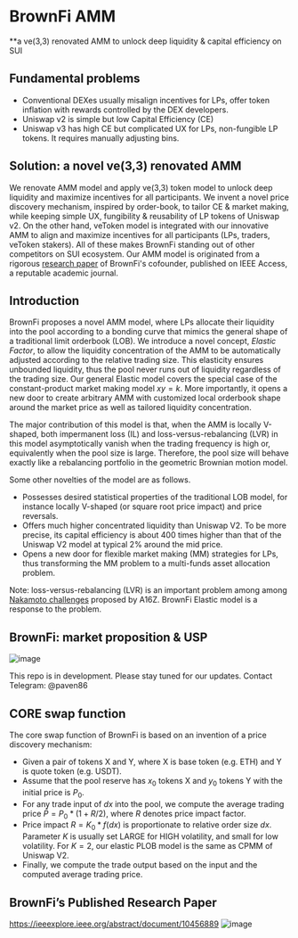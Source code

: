 # BrownFi AMM
**a ve(3,3) renovated AMM to unlock deep liquidity & capital efficiency on SUI 

## Fundamental problems  
- Conventional DEXes usually misalign incentives for LPs, offer token inflation with rewards controlled by the DEX developers.
- Uniswap v2 is simple but low Capital Efficiency (CE)
- Uniswap v3 has high CE but complicated UX for LPs, non-fungible LP tokens. It requires manually adjusting bins.

## Solution: a novel ve(3,3) renovated AMM 
We renovate AMM model and apply ve(3,3) token model to unlock deep liquidity and maximize incentives for all participants. We invent a novel price discovery mechanism, inspired by order-book, to tailor CE & market making, while keeping simple UX, fungibility & reusability of LP tokens of Uniswap v2. On the other hand, veToken model is integrated with our innovative AMM to align and maximize incentives for all participants (LPs, traders, veToken stakers). All of these makes BrownFi standing out of other competitors on SUI ecosystem. Our AMM model is originated from a rigorous [research paper](https://ieeexplore.ieee.org/abstract/document/10456889) of BrownFi's cofounder, published on IEEE Access, a reputable academic journal. 


## Introduction
BrownFi proposes a novel AMM model, where LPs allocate their liquidity into the pool according to a bonding curve that mimics the general shape of a traditional limit orderbook (LOB). We introduce a novel concept, *Elastic Factor*, to allow the liquidity concentration of the AMM to be automatically adjusted according to the relative trading size. This elasticity ensures unbounded liquidity, thus the pool never runs out of liquidity regardless of the trading size. Our general Elastic model covers the special case of the constant-product market making model $xy=k$. More importantly, it opens a new door to create arbitrary AMM with customized local orderbook shape around the market price as well as tailored liquidity concentration.

The major contribution of this model is that, when the AMM is locally V-shaped, both impermanent loss (IL) and loss-versus-rebalancing (LVR) in this model asymptotically vanish when the trading frequency is high or, equivalently when the pool size is large. Therefore, the pool size will behave exactly like a rebalancing portfolio in the geometric Brownian motion model.

Some other novelties of the model are as follows.
- Possesses desired statistical properties of the traditional LOB model, for instance locally V-shaped (or square root price impact) and price reversals.
- Offers much higher concentrated liquidity than Uniswap V2. To be more precise, its capital efficiency is about 400 times higher than that of the Uniswap V2 model at typical 2% around the mid price.
- Opens a new door for flexible market making (MM) strategies for LPs, thus transforming the MM problem to a multi-funds asset allocation problem. 

Note: loss-versus-rebalancing (LVR) is an important problem among among [Nakamoto challenges](https://a16zcrypto.com/posts/announcement/introducing-the-nakamoto-challenge-addressing-the-toughest-problems-in-crypto/) proposed by A16Z. BrownFi Elastic model is a response to the problem.
## BrownFi: market proposition & USP
![image](https://github.com/BrownFi/BrownAMM/assets/45308207/f9cf9574-39f8-46fb-9158-4c11ef5059bc)

This repo is in development.
Please stay tuned for our updates. Contact Telegram: @paven86  


## CORE swap function
The core swap function of BrownFi is based on an invention of a price discovery mechanism: 
- Given a pair of tokens X and Y, where X is base token (e.g. ETH) and Y is quote token (e.g. USDT). 
- Assume that the pool reserve has $x_0$ tokens X and $y_0$ tokens Y with the initial price is $P_0.$
- For any trade input of $dx$ into the pool, we compute the average trading price $\bar{P} = P_0 * (1 + R/2),$ where $R$ denotes price impact factor.
- Price impact $R=K_0 * f(dx)$ is proportionate to relative order size $dx.$ Parameter $K$ is usually set LARGE for HIGH volatility, and small for low volatility. For $K=2$, our elastic PLOB model is the same as CPMM of Uniswap V2.
- Finally, we compute the trade output based on the input and the computed average trading price.

## BrownFi’s Published Research Paper
https://ieeexplore.ieee.org/abstract/document/10456889 
![image](https://github.com/BrownFi/BrownFi-AMM-SUI/assets/45308207/471ef717-fad3-4419-a4af-875dae6c07d8)


